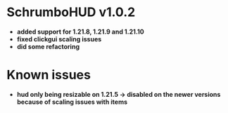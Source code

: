 # SchrumboHUD v1.0.2
- **added support for 1.21.8, 1.21.9 and 1.21.10**
- **fixed clickgui scaling issues**
- **did some refactoring**

# Known issues
- **hud only being resizable on 1.21.5 -> disabled on the newer versions because of scaling issues with items**


